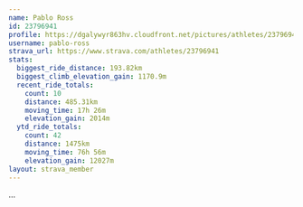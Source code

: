 ```yaml
---
name: Pablo Ross
id: 23796941
profile: https://dgalywyr863hv.cloudfront.net/pictures/athletes/23796941/14615399/1/large.jpg
username: pablo-ross
strava_url: https://www.strava.com/athletes/23796941
stats:
  biggest_ride_distance: 193.82km
  biggest_climb_elevation_gain: 1170.9m
  recent_ride_totals:
    count: 10
    distance: 485.31km
    moving_time: 17h 26m
    elevation_gain: 2014m
  ytd_ride_totals:
    count: 42
    distance: 1475km
    moving_time: 76h 56m
    elevation_gain: 12027m
layout: strava_member
--- 
```

...
